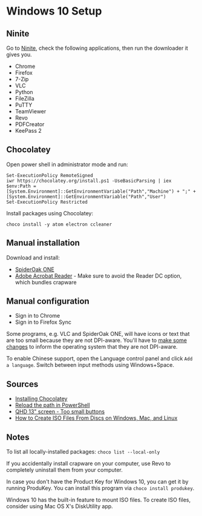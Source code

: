 # Windows 10 Setup

## Ninite

Go to [Ninite](https://ninite.com), check the following applications, then run the downloader it gives you.

- Chrome
- Firefox
- 7-Zip
- VLC
- Python
- FileZilla
- PuTTY
- TeamViewer
- Revo
- PDFCreator
- KeePass 2

## Chocolatey

Open power shell in administrator mode and run:

```
Set-ExecutionPolicy RemoteSigned
iwr https://chocolatey.org/install.ps1 -UseBasicParsing | iex
$env:Path = [System.Environment]::GetEnvironmentVariable("Path","Machine") + ";" + [System.Environment]::GetEnvironmentVariable("Path","User")
Set-ExecutionPolicy Restricted
```

Install packages using Chocolatey:

```
choco install -y atom electron ccleaner
```

## Manual installation

Download and install:

- [SpiderOak ONE](https://spideroak.com/opendownload)
- [Adobe Acrobat Reader](https://get.adobe.com/reader/otherversions/) - Make sure to avoid the Reader DC option, which bundles crapware

## Manual configuration

- Sign in to Chrome
- Sign in to Firefox Sync

Some programs, e.g. VLC and SpiderOak ONE, will have icons or text that are too small because they are not DPI-aware. You'll have to [make some changes](dpi-aware.md) to inform the operating system that they are not DPI-aware. 

To enable Chinese support, open the Language control panel and click `Add a language`. Switch between input methods using Windows+Space.

## Sources

- [Installing Chocolatey](https://chocolatey.org/install)
- [Reload the path in PowerShell](http://stackoverflow.com/questions/17794507/reload-the-path-in-powershell)
- [QHD 13" screen - Too small buttons](https://forum.videolan.org/viewtopic.php?t=121272)
- [How to Create ISO Files From Discs on Windows, Mac, and Linux](http://www.howtogeek.com/228886/how-to-create-iso-files-from-discs-on-windows-mac-and-linux/)

## Notes

To list all locally-installed packages: `choco list --local-only`

If you accidentally install crapware on your computer, use Revo to completely uninstall them from your computer.

In case you don't have the Product Key for Windows 10, you can get it by running ProduKey. You can install this program via `choco install produkey`.

Windows 10 has the built-in feature to mount ISO files. To create ISO files, consider using Mac OS X's DiskUtility app.
